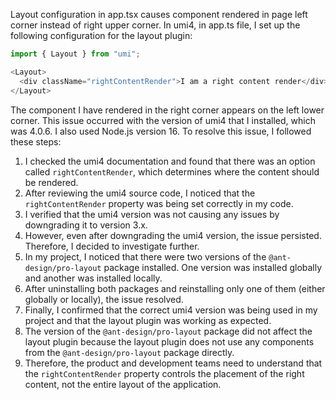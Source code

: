 Layout configuration in app.tsx causes component rendered in page left corner instead of right upper corner.
In umi4, in app.ts file, I set up the following configuration for the layout plugin:

```typescript
import { Layout } from "umi";

<Layout>
  <div className="rightContentRender">I am a right content render</div>
</Layout>
```

The component I have rendered in the right corner appears on the left lower corner.
This issue occurred with the version of umi4 that I installed, which was 4.0.6. I also used Node.js version 16.
To resolve this issue, I followed these steps:

1. I checked the umi4 documentation and found that there was an option called `rightContentRender`, which determines where the content should be rendered.
2. After reviewing the umi4 source code, I noticed that the `rightContentRender` property was being set correctly in my code.
3. I verified that the umi4 version was not causing any issues by downgrading it to version 3.x.
4. However, even after downgrading the umi4 version, the issue persisted. Therefore, I decided to investigate further.
5. In my project, I noticed that there were two versions of the `@ant-design/pro-layout` package installed. One version was installed globally and another was installed locally.
6. After uninstalling both packages and reinstalling only one of them (either globally or locally), the issue resolved.
7. Finally, I confirmed that the correct umi4 version was being used in my project and that the layout plugin was working as expected.
8. The version of the `@ant-design/pro-layout` package did not affect the layout plugin because the layout plugin does not use any components from the `@ant-design/pro-layout` package directly.
9. Therefore, the product and development teams need to understand that the `rightContentRender` property controls the placement of the right content, not the entire layout of the application.
